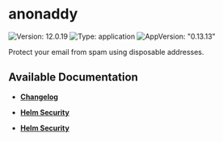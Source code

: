 # anonaddy

![Version: 12.0.19](https://img.shields.io/badge/Version-12.0.19-informational?style=flat-square) ![Type: application](https://img.shields.io/badge/Type-application-informational?style=flat-square) ![AppVersion: "0.13.13"](https://img.shields.io/badge/AppVersion-"0.13.13"-informational?style=flat-square)

Protect your email from spam using disposable addresses.

## Available Documentation

- [**Changelog**](CHANGELOG)

- [**Helm Security**](container-security)

- [**Helm Security**](helm-security)

